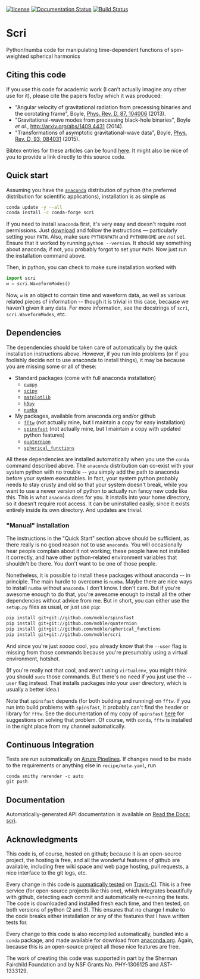 [![license](https://img.shields.io/badge/license-MIT-blue.svg)](https://github.com/moble/scri/blob/master/LICENSE)
[![Documentation Status](https://readthedocs.org/projects/scri/badge/?version=latest)](https://scri.readthedocs.io/en/latest/?badge=latest)
[![Build Status](https://dev.azure.com/moboyle/scri/_apis/build/status/moble.scri)](https://dev.azure.com/moboyle/scri/_build/latest?definitionId=1)

Scri
====

Python/numba code for manipulating time-dependent functions of spin-weighted
spherical harmonics

## Citing this code

If you use this code for academic work (I can't actually imagine any other use
for it), please cite the papers for/by which it was produced:

* "Angular velocity of gravitational radiation from precessing binaries and the
  corotating frame", Boyle,
  [Phys. Rev. D, 87, 104006](http://link.aps.org/doi/10.1103/PhysRevD.87.104006)
  (2013).
* "Gravitational-wave modes from precessing black-hole binaries", Boyle *et
  al.*, http://arxiv.org/abs/1409.4431 (2014).
* "Transformations of asymptotic gravitational-wave data", Boyle,
  [Phys. Rev. D, 93, 084031](http://link.aps.org/doi/10.1103/PhysRevD.93.084031)
  (2015).

Bibtex entries for these articles can be found
[here](https://raw.githubusercontent.com/moble/scri/master/scri.bib).  It might
also be nice of you to provide a link directly to this source code.


## Quick start

Assuming you have the [`anaconda`](http://continuum.io/downloads) distribution
of python (the preferred distribution for scientific applications),
installation is as simple as

```sh
conda update -y --all
conda install -c conda-forge scri
```

If you need to install `anaconda` first, it's very easy and doesn't require root permissions.  Just [download](http://continuum.io/downloads) and follow the instructions — particularly setting your `PATH`.  Also, make sure `PYTHONPATH` and `PYTHONHOME` are *not* set.  Ensure that it worked by running `python --version`.  It should say something about anaconda; if not, you probably forgot to set your `PATH`.  Now just run the installation command above.

Then, in python, you can check to make sure installation worked with

```python
import scri
w = scri.WaveformModes()
```

Now, `w` is an object to contain time and waveform data, as well as various
related pieces of information -- though it is trivial in this case, because we
haven't given it any data.  For more information, see the docstrings of `scri`,
`scri.WaveformModes`, etc.


## Dependencies

The dependencies should be taken care of automatically by the quick
installation instructions above.  However, if you run into problems (or if you
foolishly decide not to use anaconda to install things), it may be because you
are missing some or all of these:

  * Standard packages (come with full anaconda installation)
    * [`numpy`](http://www.numpy.org/)
    * [`scipy`](http://scipy.org/)
    * [`matplotlib`](http://matplotlib.org/)
    * [`h5py`](http://www.h5py.org/)
    * [`numba`](http://numba.pydata.org/)
  * My packages, available from anaconda.org and/or github
    * [`fftw`](https://github.com/moble/fftw) (not actually mine,
      but I maintain a copy for easy installation)
    * [`spinsfast`](https://github.com/moble/spinsfast) (not actually mine,
      but I maintain a copy with updated python features)
    * [`quaternion`](https://github.com/moble/quaternion)
    * [`spherical_functions`](https://github.com/moble/spherical_functions)

All these dependencies are installed automatically when you use the `conda`
command described above.  The `anaconda` distribution can co-exist with your
system python with no trouble -- you simply add the path to anaconda before
your system executables.  In fact, your system python probably needs to stay
crusty and old so that your system doesn't break, while you want to use a newer
version of python to actually run fancy new code like this.  This is what
`anaconda` does for you.  It installs into your home directory, so it doesn't
require root access.  It can be uninstalled easily, since it exists entirely
inside its own directory.  And updates are trivial.

### "Manual" installation

The instructions in the "Quick Start" section above should be sufficient, as
there really is no good reason not to use `anaconda`.  You will occasionally
hear people complain about it not working; these people have not installed it
correctly, and have other python-related environment variables that shouldn't
be there.  You don't want to be one of those people.

Nonetheless, it is possible to install these packages without anaconda -- in
principle.  The main hurdle to overcome is `numba`.  Maybe there are nice ways
to install `numba` without `anaconda`.  I don't know.  I don't care.  But if
you're awesome enough to do that, you're awesome enough to install all the
other dependencies without advice from me.  But in short, you can either use
the `setup.py` files as usual, or just use `pip`:

```sh
pip install git+git://github.com/moble/spinsfast
pip install git+git://github.com/moble/quaternion
pip install git+git://github.com/moble/spherical_functions
pip install git+git://github.com/moble/scri
```

And since you're just *soooo* cool, you already know that the `--user` flag is
missing from those commands because you're presumably using a virtual
environment, hotshot.

(If you're really not that cool, and aren't using `virtualenv`, you might think
you should `sudo` those commands.  But there's no need if you just use the
`--user` flag instead.  That installs packages into your user directory, which
is usually a better idea.)

Note that `spinsfast` depends (for both building and running) on `fftw`.  If
you run into build problems with `spinsfast`, it probably can't find the
header or library for `fftw`.  See the documentation of my copy of `spinsfast`
[here](https://github.com/moble/spinsfast#manual-installation) for suggestions
on solving that problem.  Of course, with `conda`, `fftw` is installed in the
right place from my channel automatically.

## Continuous Integration

Tests are run automatically on [Azure Pipelines](https://dev.azure.com/moboyle/scri/_build/latest?definitionId=1).
If changes need to be made to the requirements or anything else in `recipe/meta.yaml`, run

    conda smithy rerender -c auto
    git push

## Documentation

Automatically-generated API documentation is available on [Read the Docs: scri](https://scri.readthedocs.io/).

## Acknowledgments

This code is, of course, hosted on github; because it is an open-source
project, the hosting is free, and all the wonderful features of github are
available, including free wiki space and web page hosting, pull requests, a
nice interface to the git logs, etc.

Every change in this code is
[auomatically tested](https://travis-ci.org/moble/scri) on
[Travis-CI](https://travis-ci.org/).  This is a free service (for open-source
projects like this one), which integrates beautifully with github, detecting
each commit and automatically re-running the tests.  The code is downloaded and
installed fresh each time, and then tested, on both versions of python (2 and
3).  This ensures that no change I make to the code breaks either installation
or any of the features that I have written tests for.

Every change to this code is also recompiled automatically, bundled into a
`conda` package, and made available for download from
[anaconda.org](https://anaconda.org/moble/scri).  Again, because this is an
open-source project all those nice features are free.

The work of creating this code was supported in part by the Sherman Fairchild
Foundation and by NSF Grants No. PHY-1306125 and AST-1333129.
